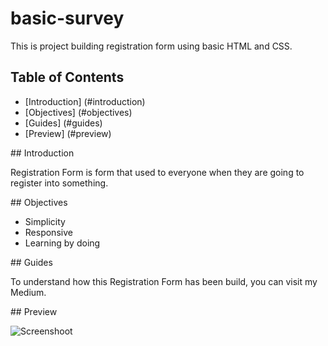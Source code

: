 # basic-survey

This is project building registration form using basic HTML and CSS. 

## Table of Contents
- [Introduction] (#introduction)
- [Objectives] (#objectives)
- [Guides] (#guides)
- [Preview] (#preview)

<a name="introduction"/>## Introduction

Registration Form is form that used to everyone when they are going to register into something.

<a name="objectives"/>## Objectives

- Simplicity
- Responsive
- Learning by doing

<a name="guides"/>## Guides

To understand how this Registration Form has been build, you can visit my Medium.

<a name="preview"/>## Preview

![Screenshoot]()
